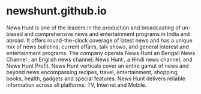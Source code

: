 # newshunt.github.io
News Hunt is one of the leaders in the production and broadcasting of un-biased and comprehensive news and entertainment programs in India and abroad.   It offers round-the-clock coverage of latest news and has a unique mix of news bulletins, current affairs, talk shows, and general interest and entertainment programs.   The company operate News Hunt an Bengali News Channel , an English news channel; News Hunt , a Hindi news channel; and News Hunt Profit. News Hunt verticals cover an entire gamut of news and beyond news encompassing recipes, travel, entertainment, shopping, books, health, gadgets and special features.   News Hunt delivers reliable information across all platforms: TV, Internet and Mobile. 
